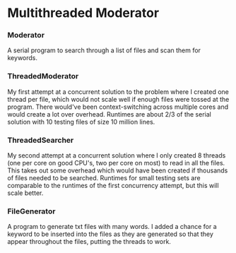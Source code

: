# Multithreaded Moderator

### Moderator 
A serial program to search through a list of files and scan them for keywords.

### ThreadedModerator 
My first attempt at a concurrent solution to the problem where I created one 
thread per file, which would not scale well if enough files were tossed at the program. There would've
been context-switching across multiple cores and would create a lot over overhead. Runtimes are about 2/3
of the serial solution with 10 testing files of size 10 million lines.

### ThreadedSearcher
My second attempt at a concurrent solution where I only created 8 threads
(one per core on good CPU's, two per core on most) to read in all the files. This takes out some overhead
which would have been created if thousands of files needed to be searched. Runtimes for small testing sets
are comparable to the runtimes of the first concurrency attempt, but this will scale better.

### FileGenerator
A program to generate txt files with many words. I added a chance for a keyword
to be inserted into the files as they are generated so that they appear throughout the files,
putting the threads to work.
